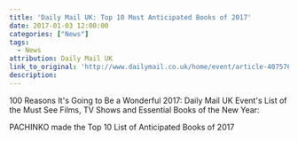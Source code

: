 ```yaml
---
title: 'Daily Mail UK: Top 10 Most Anticipated Books of 2017'
date: 2017-01-03 12:00:00
categories: ["News"]
tags:
  - News
attribution: Daily Mail UK
link_to_original: 'http://www.dailymail.co.uk/home/event/article-4075760/100-Reasons-s-going-WONDERful-2017-Event-s-list-films-TV-shows-essential-books-new-year.html'
description:
---
```



100 Reasons It's Going to Be a Wonderful 2017: Daily Mail UK Event's List of the Must See Films, TV Shows and Essential Books of the New Year:

PACHINKO made the Top 10 List of Anticipated Books of 2017
